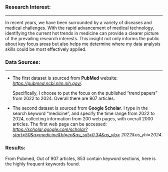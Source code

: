  ### Research Interest: 
***
In recent years, we have been surrounded by a variety of diseases and medical
challenges. With the rapid advancement of medical technology, identifying the current
hot trends in medicine can provide a clearer picture of the prevailing research interests.
This insight not only informs the public about key focus areas but also helps me
determine where my data analysis skills could be most effectively applied.

 ### Data Sources: 
 ***
- The first dataset is sourced from **PubMed** website: _https://pubmed.ncbi.nlm.nih.gov/_.
  
  Specifically, I choose to put the focus on the published “trend papers” from 2022 to
  2024. Overall there are 907 articles.
  
- The second dataset is sourced from **Google Scholar**. I type in the search keyword
  “medicine”, and specify the time range from 2022 to 2024, collecting information from
  200 web pages, with overall 2000 articles. The first web page can be accessed:
  _https://scholar.google.com/scholar?start=50&q=medicine&hl=en&as_sdt=0,34&as_ylo=
  2022&as_yhi=2024_.

 ### Results:
 From Pubmed, Out of 907 articles, 853 contain keyword sections, here is the highly frequent keywords found.
 
 
